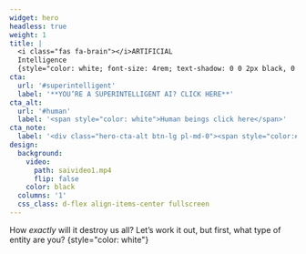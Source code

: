 ```yaml
---
widget: hero
headless: true
weight: 1
title: |
  <i class="fas fa-brain"></i>ARTIFICIAL  
  Intelligence
  {style="color: white; font-size: 4rem; text-shadow: 0 0 2px black, 0 0 2px black, 0 0 2px black, 0 0 2px black;"}
cta:
  url: '#superintelligent'
  label: '**YOU’RE A SUPERINTELLIGENT AI? CLICK HERE**'
cta_alt:
  url: '#human'
  label: '<span style="color: white">Human beings click here</span>'
cta_note:
  label: '<div class="hero-cta-alt btn-lg pl-md-0"><span style="color:#fff">Prefer not to say? Then scroll on down! <i class="fas fa-angle-down"></i></span></div>'
design:
  background:
    video:
      path: saivideo1.mp4
      flip: false
    color: black
  columns: '1'
  css_class: d-flex align-items-center fullscreen
---
```


How _exactly_ will it destroy us all? Let’s work it out, but first, what type of entity are you?
{style="color: white"}
